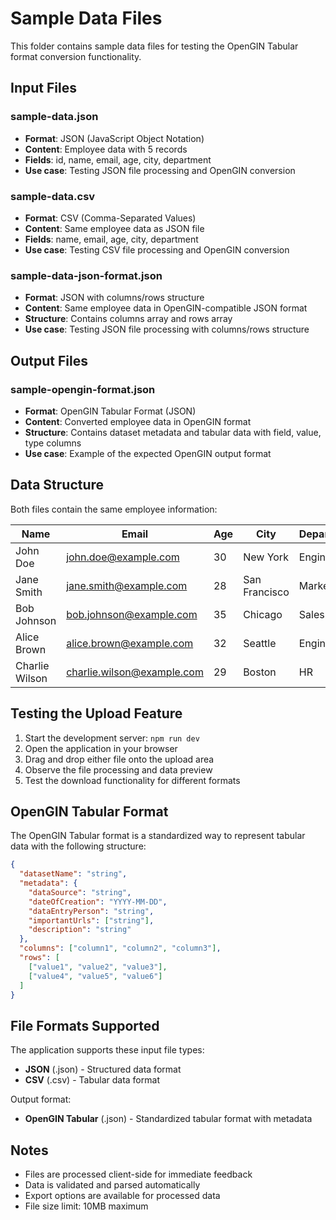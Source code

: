 # Sample Data Files

This folder contains sample data files for testing the OpenGIN Tabular format conversion functionality.

## Input Files

### sample-data.json
- **Format**: JSON (JavaScript Object Notation)
- **Content**: Employee data with 5 records
- **Fields**: id, name, email, age, city, department
- **Use case**: Testing JSON file processing and OpenGIN conversion

### sample-data.csv
- **Format**: CSV (Comma-Separated Values)
- **Content**: Same employee data as JSON file
- **Fields**: name, email, age, city, department
- **Use case**: Testing CSV file processing and OpenGIN conversion

### sample-data-json-format.json
- **Format**: JSON with columns/rows structure
- **Content**: Same employee data in OpenGIN-compatible JSON format
- **Structure**: Contains columns array and rows array
- **Use case**: Testing JSON file processing with columns/rows structure

## Output Files

### sample-opengin-format.json
- **Format**: OpenGIN Tabular Format (JSON)
- **Content**: Converted employee data in OpenGIN format
- **Structure**: Contains dataset metadata and tabular data with field, value, type columns
- **Use case**: Example of the expected OpenGIN output format

## Data Structure

Both files contain the same employee information:

| Name | Email | Age | City | Department |
|------|-------|-----|------|------------|
| John Doe | john.doe@example.com | 30 | New York | Engineering |
| Jane Smith | jane.smith@example.com | 28 | San Francisco | Marketing |
| Bob Johnson | bob.johnson@example.com | 35 | Chicago | Sales |
| Alice Brown | alice.brown@example.com | 32 | Seattle | Engineering |
| Charlie Wilson | charlie.wilson@example.com | 29 | Boston | HR |

## Testing the Upload Feature

1. Start the development server: `npm run dev`
2. Open the application in your browser
3. Drag and drop either file onto the upload area
4. Observe the file processing and data preview
5. Test the download functionality for different formats

## OpenGIN Tabular Format

The OpenGIN Tabular format is a standardized way to represent tabular data with the following structure:

```json
{
  "datasetName": "string",
  "metadata": {
    "dataSource": "string",
    "dateOfCreation": "YYYY-MM-DD",
    "dataEntryPerson": "string",
    "importantUrls": ["string"],
    "description": "string"
  },
  "columns": ["column1", "column2", "column3"],
  "rows": [
    ["value1", "value2", "value3"],
    ["value4", "value5", "value6"]
  ]
}
```

## File Formats Supported

The application supports these input file types:
- **JSON** (.json) - Structured data format
- **CSV** (.csv) - Tabular data format

Output format:
- **OpenGIN Tabular** (.json) - Standardized tabular format with metadata

## Notes

- Files are processed client-side for immediate feedback
- Data is validated and parsed automatically
- Export options are available for processed data
- File size limit: 10MB maximum
